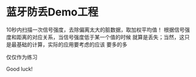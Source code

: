 # 蓝牙防丢Demo工程

10秒内扫描一次信号强度，去除偏离太大的脏数据，取加权平均值！
根据信号强度和距离的对应关系，当信号强度低于某一个值的时候
就算是丢失；当然，这只是最基础的计算，实际的应用要考虑的应该
要多的多

仅仅作为练习

Good luck!
